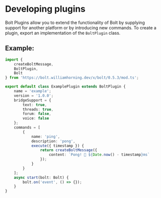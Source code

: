 # Developing plugins

Bolt Plugins allow you to extend the functionality of Bolt by supplying support
for another platform or by introducing new commands. To create a plugin, export
an implementation of the `BoltPlugin` class.

## Example:

```ts
import {
	createBoltMessage,
	BoltPlugin,
	Bolt
} from 'https://bolt.williamhorning.dev/x/bolt/0.5.3/mod.ts';

export default class ExamplePlugin extends BoltPlugin {
	name = 'example';
	version = '1.0.0';
	bridgeSupport = {
		text: true,
		threads: true,
		forum: false,
		voice: false
	};
	commands = [
		{
			name: 'ping',
			description: 'pong',
			execute({ timestamp }) {
				return createBoltMessage({
					content: `Pong! 🏓 ${Date.now() - timestamp}ms`
				});
			}
		}
	];
	async start(bolt: Bolt) {
		bolt.on('event', () => {});
	}
}
```

